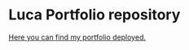 # Luca Portfolio repository

<a href="https://html-cheatsheet-by-liver.netlify.app/">Here you can find my portfolio deployed.</a>
